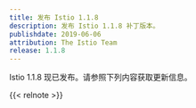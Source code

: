 ```yaml
---
title: 发布 Istio 1.1.8
description: 发布 Istio 1.1.8 补丁版本。
publishdate: 2019-06-06
attribution: The Istio Team
release: 1.1.8
---
```


Istio 1.1.8 现已发布。请参照下列内容获取更新信息。

{{< relnote >}}
